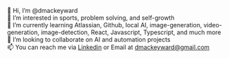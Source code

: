 👋 Hi, I’m @dmackeyward  
👀 I’m interested in sports, problem solving, and self-growth  
🌱 I’m currently learning Atlassian, Github, local AI, image-generation, video-generation, image-detection, React, Javascript, Typescript, and much more  
💞️ I’m looking to collaborate on AI and automation projects  
📫 You can reach me via [Linkedin](https://www.linkedin.com/in/david-mackey-ward/) or Email at dmackeyward@gmail.com 

<!--
**dmackeyward/dmackeyward** is a ✨ _special_ ✨ repository because its `README.md` (this file) appears on your GitHub profile.

Here are some ideas to get you started:

- 🔭 I’m currently working on ...
- 🌱 I’m currently learning ...
- 👯 I’m looking to collaborate on ...
- 🤔 I’m looking for help with ...
- 💬 Ask me about ...
- 📫 How to reach me: ...
- 😄 Pronouns: ...
- ⚡ Fun fact: ...
-->

